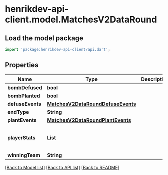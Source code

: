 # henrikdev-api-client.model.MatchesV2DataRound

## Load the model package
```dart
import 'package:henrikdev-api-client/api.dart';
```

## Properties
Name | Type | Description | Notes
------------ | ------------- | ------------- | -------------
**bombDefused** | **bool** |  | 
**bombPlanted** | **bool** |  | 
**defuseEvents** | [**MatchesV2DataRoundDefuseEvents**](MatchesV2DataRoundDefuseEvents.md) |  | 
**endType** | **String** |  | 
**plantEvents** | [**MatchesV2DataRoundPlantEvents**](MatchesV2DataRoundPlantEvents.md) |  | 
**playerStats** | [**List<MatchesV2DataRoundPlayerStats>**](MatchesV2DataRoundPlayerStats.md) |  | [default to const []]
**winningTeam** | **String** |  | 

[[Back to Model list]](../README.md#documentation-for-models) [[Back to API list]](../README.md#documentation-for-api-endpoints) [[Back to README]](../README.md)


